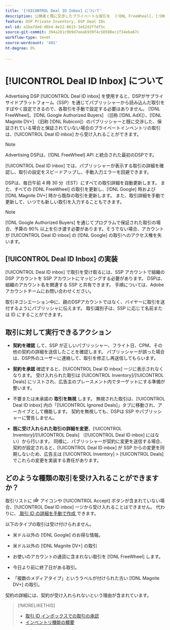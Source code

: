```yaml
---
title: '[!UICONTROL Deal ID Inbox] について'
description: 公開者と既に交渉したプライベートな取引を  [!DNL FreeWheel], [!DNL Google Authorized Buyers]  （旧称  [!DNL AdX]), and [!DNL Magnite DV+]  （旧称  [!DNL Rubicon]）で受け入れることができる [!UICONTROL Deal ID inbox] 機能について説明します。
feature: DSP Private Inventory, DSP Deal IDs
exl-id: a1ba7de0-d6b4-4e22-8615-3e62d2ffdf5c
source-git-commit: 394a281c9b9d7eeab939f4c58508ec1f34eba67c
workflow-type: tm+mt
source-wordcount: '491'
ht-degree: 0%

---
```


# [!UICONTROL Deal ID Inbox] について

Advertising DSP [!UICONTROL Deal ID inbox] を使用すると、DSPがサプライサイドプラットフォーム（SSP）を通じてパブリッシャーから読み込んだ取引をすばやく設定できるので、各取引を手動で設定する必要はありません。 [!DNL FreeWheel]、[!DNL Google Authorized Buyers] （旧称 [!DNL AdX]）、[!DNL Magnite DV+] （旧称 [!DNL Rubicon]）のパブリッシャーと既に交渉した、保証されている場合と保証されていない場合のプライベートインベントリの取引は、[!UICONTROL Deal ID inbox] から受け入れることができます。

>[!NOTE]
>
>Advertising DSPは、[!DNL FreeWheel] API と統合された最初のDSPです。

[!UICONTROL Deal ID inbox] では、パブリッシャーが表示する取引の詳細を確認し、取引の設定をスピードアップし、手動入力エラーを回避できます。

<!-- 
Accepting a deal automatically pre-populates a new Deal ID record with details from the publisher, and you need to enter only the publisher [always? or just in some cases?], the media type, who can access the deal, and any attribute labels to apply to the deal so it's easy to find. [Are labels a dimension you can report on?]

For each available deal, you can review the deal details sent directly from the publisher. Some deals are grouped as proposals (packages), and you can see the individual deal details by reviewing the deal.

You can accept any available deal or move an incorrect deal to the Ignored Deals tab. You can also un-ignore deals, which moves them back to the New Deals tab so you can potentially accept them.

For each deal, you can select one publisher and one media type (Desktop Video, Mobile Video, Connected TV, Display, or Audio), and you can share the deal with specific advertisers and with all advertisers for a specific account.
 -->

DSPは、毎日午前 4 時 30 分（EST）にすべての取引詳細を自動更新します。 また、すべての [!DNL FreeWheel] の取引を更新し、[!DNL Google] 時および [!DNL Magnite DV+] 時から既存の取引を更新します。 また、取引詳細を手動で更新して、いつでも新しい取引を入力することもできます。

<!-- MC: I'm not sure where I got the following. Is this currently true? -->

>[!NOTE]
>
>[!DNL Google Authorized Buyers] を通じてプログラムで保証された取引の場合、予算の 90% 以上を引き渡す必要があります。そうでない場合、アカウントが [!UICONTROL Deal ID inbox] の [!DNL Google] の取引へのアクセス権を失います。

## [!UICONTROL Deal ID Inbox] の実装

[!UICONTROL Deal ID inbox] で取引を受け取るには、SSP アカウントで組織のDSP アカウントを SSP アカウントにマッピングする必要があります。 DSPは、組織のアカウント名を関連する SSP と共有できます。 手順については、Adobe アカウントチームにお問い合わせください。

取引ネゴシエーション中に、親のDSPアカウントではなく、バイヤーに取引を送付するようにパブリッシャに伝えます。 取引識別子は、SSP に応じて名前または ID にすることができます。

## 取引に対して実行できるアクション

* **契約を確認** して、SSP が正しいパブリッシャー、フライト日、CPM、その他の契約の詳細を送信したことを確認します。 パブリッシャーが誤った場合は、DSP外のユーザーに連絡して、取引を修正し再送信してもらいます。

* **契約を承認** 確認すると、[!UICONTROL Deal ID inbox] ージに表示されなくなります。 受け入れられた取引は [!UICONTROL Inventory]/[!UICONTROL Deals] にリストされ、広告主のプレースメント内でターゲットにする準備が整います。

* 不要または未承諾の **取引を無視** します。 無視された取引は、[!UICONTROL Deal ID inbox] 内の「[!UICONTROL Ignored Deals]」タブに移動され、アーカイブとして機能します。 契約を無視しても、DSPは SSP やパブリッシャーに警告しません。

* **既に受け入れられた取引の詳細を変更**、[!UICONTROL Inventory]/[!UICONTROL Deals] （[!UICONTROL Deal ID inbox] にはない）から行います。 同様に、パブリッシャーが契約に変更を送信する場合、契約が設定されると、[!UICONTROL Deal ID inbox] が SSP からの変更を同期しないため、広告主は [!UICONTROL Inventory] > [!UICONTROL Deals] でこれらの変更を実装する責任があります。

## どのような種類の取引を受け入れることができますか？

取引リストに ![ 同意する ](/help/dsp/assets/accept.png) アイコンや [!UICONTROL Accept] ボタンが含まれていない場合、[!UICONTROL Deal ID inbox] ージから受け入れることはできません。 代わりに、[ 取引 ID の詳細を手動で作成 ](/help/dsp/inventory/deal-id-create.md) できます。

以下のタイプの取引は受け付けられません。

* 米ドル以外の [!DNL Google] のお得な情報。

* 米ドル以外の [!DNL Magnite DV+] の取引

* お使いのアカウントの通貨に含まれない取引を [!DNL FreeWheel] します。

* 今日より前に終了日がある取引。

* 「複数のメディアタイプ」というラベルが付けられた古い [!DNL Magnite DV+] の取引。

契約の詳細には、契約が受け入れられないという理由が含まれています。

>[!MORELIKETHIS]
>
>* [ 取引 ID インボックスでの取引の承認 ](deal-id-inbox-accept.md)
>* [ インベントリ機能の概要 ](inventory-overview.md)

